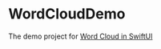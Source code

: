 # WordCloudDemo

The demo project for [Word Cloud in SwiftUI](https://story.tomasen.org/word-cloud-in-swiftui-eee3d69f7d22)
